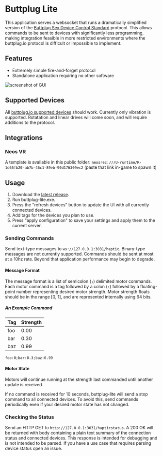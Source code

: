 # Buttplug Lite
This application serves a websocket that runs a dramatically simplified version of the [Buttplug Sex Device Control Standard](https://buttplug-spec.docs.buttplug.io/) protocol. This allows commands to be sent to devices with significantly less programming, making integration feasible in more restricted environments where the buttplug.io protocol is difficult or impossible to implement.

## Features
- Extremely simple fire-and-forget protocol
- Standalone application requiring no other software

![screenshot of GUI](https://raw.githubusercontent.com/wiki/runtime-shady-backroom/intiface-proxy/images/buttplug-lite-0.4.0.png)


## Supported Devices
All [buttplug.io supported devices](https://iostindex.com/?filtersChanged=1&filter0ButtplugSupport=7) should work. Currently only vibration is supported. Rotatation and linear drives will come soon, and will require additions to the protocol.

## Integrations
### Neos VR
A template is available in this public folder: `neosrec:///U-runtime/R-1d65fb20-ab7b-46c1-89eb-90d176309ec2` (paste that link in-game to spawn it)

## Usage
1. Download the [latest release](https://github.com/runtime-shady-backroom/intiface-proxy/releases/latest).
2. Run buttplug-lite.exe.
3. Press the "refresh devices" button to update the UI with all currently connected devices.
4. Add tags for the devices you plan to use.
5. Press "apply configuration" to save your settings and apply them to the current server.

### Sending Commands
Send text-type messages to `ws://127.0.0.1:3031/haptic`. Binary-type messages are not currently supported. Commands should be sent at most at a 10hz rate. Beyond that application performance may begin to degrade.

#### Message Format
The message format is a list of semicolon (`;`) delimited motor commands. Each motor command is a tag followed by a colon (`:`) followed by a floating-point number representing desired motor strength. Motor strength floats should be in the range [0, 1], and are represented internally using 64 bits.

##### An Example Command

| Tag | Strength
| --- | ---
| foo | 0.00
| bar | 0.30
| baz | 0.99

```
foo:0;bar:0.3;baz:0.99
```

#### Motor State
Motors will continue running at the strength last commanded until another update is received.

If no command is received for 10 seconds, buttplug-lite will send a stop command to all connected devices. To avoid this, send commands periodically even if your desired motor state has not changed.

### Checking the Status
Send an HTTP GET to `http://127.0.0.1:3031/hapticstatus`. A 200 OK will be returned with body containing a plain text summary of the connection status and connected devices. This response is intended for debugging and is not intended to be parsed. If you have a use case that requires parsing device status open an issue.
